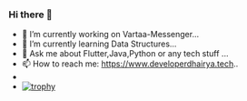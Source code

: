### Hi there 👋

- 🔭 I’m currently working on Vartaa-Messenger...
- 🌱 I’m currently learning Data Structures...
- 💬 Ask me about Flutter,Java,Python or any tech stuff ...
- 📫 How to reach me: https://www.developerdhairya.tech..
- 
- [![trophy](https://github-profile-trophy.vercel.app/developerdhairya=ryo-ma&theme=onedark)](https://github.com/ryo-ma/github-profile-trophy)

